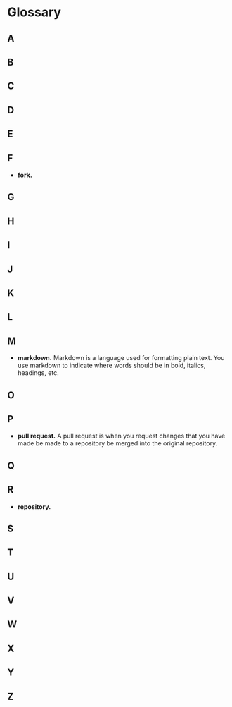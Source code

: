 # Glossary

## #

## A

## B

## C

## D

## E

## F
- **fork.**

## G

## H

## I

## J

## K

## L

## M
- **markdown.** Markdown is a language used for formatting plain text. You use markdown to indicate where words should be in bold, italics, headings, etc.

## O

## P
- **<a name="pullrequest"></a>pull request.** A pull request is when you request changes that you have made be made to a repository be merged into the original repository.

## Q

## R
- **<a name="repository"></a>repository.**

## S

## T

## U

## V

## W

## X

## Y

## Z
